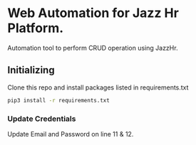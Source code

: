 # Web Automation for Jazz Hr Platform.
Automation tool to perform CRUD operation using JazzHr.

## Initializing

Clone this repo and install packages listed in requirements.txt

```sh
pip3 install -r requirements.txt
```

### Update Credentials
Update Email and Password on line 11 & 12.
